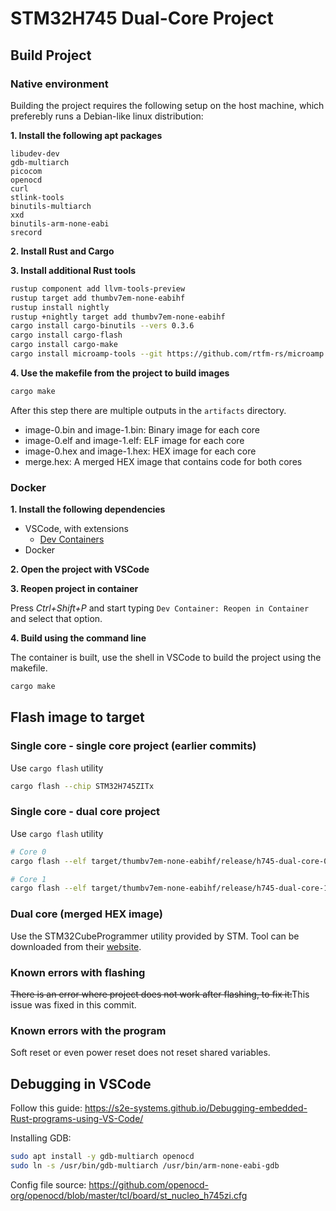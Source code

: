 # STM32H745 Dual-Core Project

## Build Project

### Native environment

Building the project requires the following setup on the host machine, which preferebly runs a Debian-like linux distribution:

**1. Install the following apt packages**
```
libudev-dev
gdb-multiarch
picocom
openocd
curl
stlink-tools
binutils-multiarch
xxd
binutils-arm-none-eabi
srecord
```

**2. Install Rust and Cargo**

**3. Install additional Rust tools**

```bash
rustup component add llvm-tools-preview
rustup target add thumbv7em-none-eabihf
rustup install nightly
rustup +nightly target add thumbv7em-none-eabihf
cargo install cargo-binutils --vers 0.3.6
cargo install cargo-flash
cargo install cargo-make
cargo install microamp-tools --git https://github.com/rtfm-rs/microamp
```

**4. Use the makefile from the project to build images**

```bash
cargo make
```

After this step there are multiple outputs in the `artifacts` directory.

- image-0.bin and image-1.bin: Binary image for each core
- image-0.elf and image-1.elf: ELF image for each core
- image-0.hex and image-1.hex: HEX image for each core
- merge.hex: A merged HEX image that contains code for both cores

### Docker

**1. Install the following dependencies**

- VSCode, with extensions
  - [Dev Containers](https://marketplace.visualstudio.com/items?itemName=ms-vscode-remote.remote-containers)
- Docker

**2. Open the project with VSCode**

**3. Reopen project in container**

Press *Ctrl+Shift+P* and start typing `Dev Container: Reopen in Container` and select that option.

**4. Build using the command line**

The container is built, use the shell in VSCode to build the project using the makefile.

```bash
cargo make
```

## Flash image to target

### Single core - single core project (earlier commits)

Use `cargo flash` utility

```bash
cargo flash --chip STM32H745ZITx
```

### Single core - dual core project

Use `cargo flash` utility

```bash
# Core 0
cargo flash --elf target/thumbv7em-none-eabihf/release/h745-dual-core-0 --chip STM32H745ZITx

# Core 1
cargo flash --elf target/thumbv7em-none-eabihf/release/h745-dual-core-1 --chip STM32H745ZITx
```

### Dual core (merged HEX image)

Use the STM32CubeProgrammer utility provided by STM. Tool can be downloaded from their [website](https://www.st.com/en/development-tools/stm32cubeprog.html#get-software).



### Known errors with flashing

~~There is an error where project does not work after flashing, to fix it:~~This issue was fixed in this commit.

### Known errors with the program

Soft reset or even power reset does not reset shared variables.

## Debugging in VSCode

Follow this guide: https://s2e-systems.github.io/Debugging-embedded-Rust-programs-using-VS-Code/

Installing GDB:

```bash
sudo apt install -y gdb-multiarch openocd
sudo ln -s /usr/bin/gdb-multiarch /usr/bin/arm-none-eabi-gdb
```

Config file source: https://github.com/openocd-org/openocd/blob/master/tcl/board/st_nucleo_h745zi.cfg
